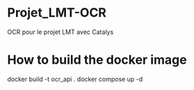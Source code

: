 # Projet_LMT-OCR
OCR pour le projet LMT avec Catalys


# How to build the docker image

docker build -t ocr_api .
docker compose up -d






